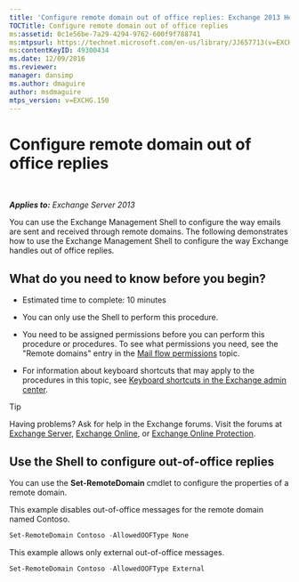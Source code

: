 ```yaml
---
title: 'Configure remote domain out of office replies: Exchange 2013 Help'
TOCTitle: Configure remote domain out of office replies
ms:assetid: 0c1e56be-7a29-4294-9762-600f9f788741
ms:mtpsurl: https://technet.microsoft.com/en-us/library/JJ657713(v=EXCHG.150)
ms:contentKeyID: 49300434
ms.date: 12/09/2016
ms.reviewer: 
manager: dansimp
ms.author: dmaguire
author: msdmaguire
mtps_version: v=EXCHG.150
---
```


# Configure remote domain out of office replies

 

_**Applies to:** Exchange Server 2013_


You can use the Exchange Management Shell to configure the way emails are sent and received through remote domains. The following demonstrates how to use the Exchange Management Shell to configure the way Exchange handles out of office replies.

## What do you need to know before you begin?

  - Estimated time to complete: 10 minutes

  - You can only use the Shell to perform this procedure.

  - You need to be assigned permissions before you can perform this procedure or procedures. To see what permissions you need, see the "Remote domains" entry in the [Mail flow permissions](mail-flow-permissions-exchange-2013-help.md) topic.

  - For information about keyboard shortcuts that may apply to the procedures in this topic, see [Keyboard shortcuts in the Exchange admin center](keyboard-shortcuts-in-the-exchange-admin-center-2013-help.md).


> [!TIP]
> Having problems? Ask for help in the Exchange forums. Visit the forums at <A href="https://go.microsoft.com/fwlink/p/?linkid=60612">Exchange Server</A>, <A href="https://go.microsoft.com/fwlink/p/?linkid=267542">Exchange Online</A>, or <A href="https://go.microsoft.com/fwlink/p/?linkid=285351">Exchange Online Protection</A>.



## Use the Shell to configure out-of-office replies

You can use the **Set-RemoteDomain** cmdlet to configure the properties of a remote domain.

This example disables out-of-office messages for the remote domain named Contoso.

```powershell
Set-RemoteDomain Contoso -AllowedOOFType None
```

This example allows only external out-of-office messages.

```powershell
Set-RemoteDomain Contoso -AllowedOOFType External
```

